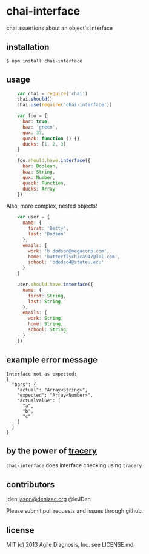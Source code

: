 # chai-interface
chai assertions about an object's interface

## installation

    $ npm install chai-interface

## usage
```js
    var chai = require('chai')
    chai.should()
    chai.use(require('chai-interface'))

    var foo = {
      bar: true,
      baz: 'green',
      qux: 37,
      quack: function () {},
      ducks: [1, 2, 3]
    }

    foo.should.have.interface({
      bar: Boolean,
      baz: String,
      qux: Number,
      quack: Function,
      ducks: Array
    })
```

Also, more complex, nested objects!
```js
    var user = {
      name: {
        first: 'Betty',
        last: 'Dodson'
      },
      emails: {
        work: 'b.dodson@megacorp.com',
        home: 'butterflychica947@lol.com',
        school: 'bdodso4@stateu.edu'
      }
    }

    user.should.have.interface({
      name: {
        first: String,
        last: String
      },
      emails: {
        work: String,
        home: String,
        school: String
      }
    })
```

## example error message

    Interface not as expected:
    {
      "bars": {
        "actual": "Array<String>",
        "expected": "Array<Number>",
        "actualValue": [
          "a",
          "b",
          "c"
        ]
      }
    }

## by the power of [tracery](https://github.com/AgileDiagnosis/tracery)

`chai-interface` does interface checking using `tracery`

## contributors

jden <jason@denizac.org> @leJDen

Please submit pull requests and issues through github.

## license

MIT
(c) 2013 Agile Diagnosis, Inc.
see LICENSE.md
